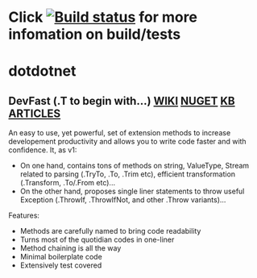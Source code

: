 # Click [![Build status](https://ci.appveyor.com/api/projects/status/f7ben6w9ecd09tg3/branch/develop?svg=true)](https://ci.appveyor.com/project/samaysar/dotdotnet/branch/develop) for more infomation on build/tests

# dotdotnet
## DevFast (.T to begin with...) [WIKI](https://github.com/samaysar/dotdotnet/wiki/DevFast) [NUGET](https://www.nuget.org/packages/Dot.Net.DevFast) [KB ARTICLES](https://rawgit.com/samaysar/dotdotnet/develop/Dot.Net.DevFast/articles/SimplyDevFast.html)

An easy to use, yet powerful, set of extension methods to increase developement productivity and allows you to write code faster and with confidence. It, as v1:
* On one hand, contains tons of methods on string, ValueType, Stream related to parsing (.TryTo, .To, .Trim etc), efficient transformation (.Transform, .To/.From etc)...
* On the other hand, proposes single liner statements to throw useful Exception (.ThrowIf, .ThrowIfNot, and other .Throw variants)...

Features:
* Methods are carefully named to bring code readability
* Turns most of the quotidian codes in one-liner
* Method chaining is all the way
* Minimal boilerplate code
* Extensively test covered